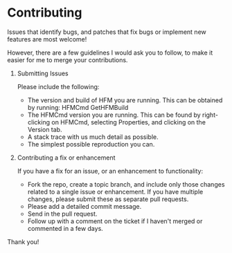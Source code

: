 # Contributing

Issues that identify bugs, and patches that fix bugs or implement new features
are most welcome!

However, there are a few guidelines I would ask you to follow, to make it easier
for me to merge your contributions.

1. Submitting Issues

    Please include the following:
    * The version and build of HFM you are running. This can be obtained by running:
      HFMCmd GetHFMBuild
    * The HFMCmd version you are running. This can be found by right-clicking on
      HFMCmd, selecting Properties, and clicking on the Version tab.
    * A stack trace with us much detail as possible.
    * The simplest possible reproduction you can.


2. Contributing a fix or enhancement

    If you have a fix for an issue, or an enhancement to functionality:
    * Fork the repo, create a topic branch, and include only those changes related to
      a single issue or enhancement. If you have multiple changes, please submit these
      as separate pull requests.
    * Please add a detailed commit message.
    * Send in the pull request.
    * Follow up with a comment on the ticket if I haven't merged or commented in a few
      days.

Thank you!
